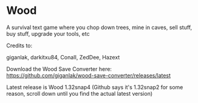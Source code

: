 # Wood
A survival text game where you chop down trees, mine in caves, sell stuff, buy stuff, upgrade your tools, etc

Credits to:

giganlak, darkitxu84, ConaII, ZedDee, Hazext

Download the Wood Save Converter here: https://github.com/giganlak/wood-save-converter/releases/latest

Latest release is Wood 1.32snap4 (Github says it's 1.32snap2 for some reason, scroll down until you find the actual latest version)
